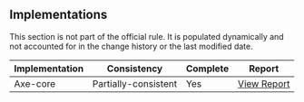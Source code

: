 ## Implementations

This section is not part of the official rule. It is populated dynamically and 
not accounted for in the change history or the last modified date.

| Implementation | Consistency          | Complete | Report
|----------------|----------------------|----------|-------------
| Axe-core       | Partially-consistent | Yes      | [View Report](/standards-guidelines/act/implementations/axe-core/)
